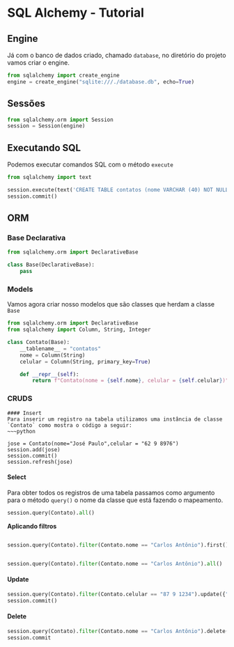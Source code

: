 # SQL Alchemy - Tutorial
## Engine
Já com o banco de dados criado, chamado `database`,  no diretório do projeto vamos criar o engine.
~~~python
from sqlalchemy import create_engine
engine = create_engine("sqlite:///./database.db", echo=True)
~~~

## Sessões
~~~python
from sqlalchemy.orm import Session
session = Session(engine)
~~~

## Executando SQL
Podemos executar comandos SQL com o método `execute`

~~~python
from sqlalchemy import text

session.execute(text('CREATE TABLE contatos (nome VARCHAR (40) NOT NULL, celular VARCHAR (15) NOT NULL PRIMARY KEY)'))
session.commit()
~~~

## ORM

### Base Declarativa
~~~python
from sqlalchemy.orm import DeclarativeBase

class Base(DeclarativeBase):
    pass

~~~

### Models
Vamos agora criar nosso modelos que são classes que herdam a classe `Base`
~~~python
from sqlalchemy.orm import DeclarativeBase
from sqlalchemy import Column, String, Integer

class Contato(Base):
    __tablename__ = "contatos"
    nome = Column(String)
    celular = Column(String, primary_key=True)

    def __repr__(self):
        return f"Contato(nome = {self.nome}, celular = {self.celular})"
~~~

### CRUDS

~~~ 
#### Insert
Para inserir um registro na tabela utilizamos uma instância de classe `Contato` como mostra o código a seguir:
~~~python

jose = Contato(nome="José Paulo",celular = "62 9 8976")
session.add(jose)
session.commit()
session.refresh(jose)

~~~

#### Select

Para obter todos os registros de uma tabela passamos como argumento para o método `query()` o nome da classe que está fazendo o mapeamento.

~~~python
session.query(Contato).all()
~~~

**Aplicando filtros**

~~~python

session.query(Contato).filter(Contato.nome == "Carlos Antônio").first()


session.query(Contato).filter(Contato.nome == "Carlos Antônio").all()
~~~

#### Update
~~~python
session.query(Contato).filter(Contato.celular == "87 9 1234").update({"nome":"Carlos Freitas"})
session.commit()
~~~

#### Delete
~~~python
session.query(Contato).filter(Contato.nome == "Carlos Antônio").delete()
session.commit
~~~
